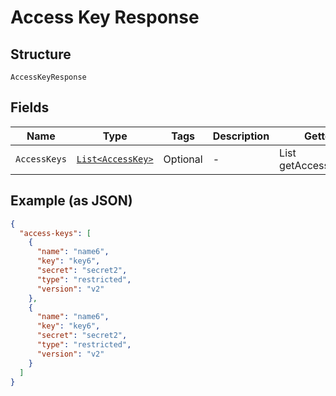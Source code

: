 
# Access Key Response

## Structure

`AccessKeyResponse`

## Fields

| Name | Type | Tags | Description | Getter | Setter |
|  --- | --- | --- | --- | --- | --- |
| `AccessKeys` | [`List<AccessKey>`](../../doc/models/access-key.md) | Optional | - | List<AccessKey> getAccessKeys() | setAccessKeys(List<AccessKey> accessKeys) |

## Example (as JSON)

```json
{
  "access-keys": [
    {
      "name": "name6",
      "key": "key6",
      "secret": "secret2",
      "type": "restricted",
      "version": "v2"
    },
    {
      "name": "name6",
      "key": "key6",
      "secret": "secret2",
      "type": "restricted",
      "version": "v2"
    }
  ]
}
```

